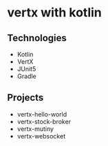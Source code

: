 # vertx with kotlin

## Technologies
- Kotlin
- VertX
- JUnit5
- Gradle


## Projects

- vertx-hello-world
- vertx-stock-broker
- vertx-mutiny
- vertx-websocket
